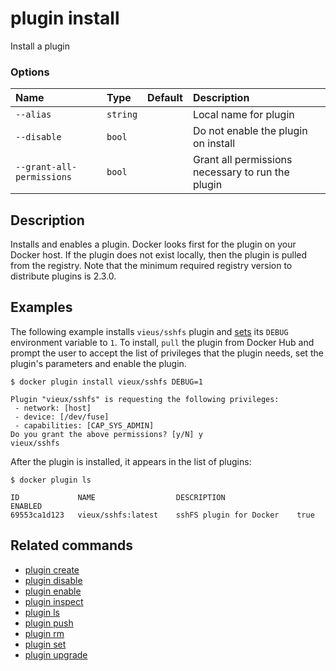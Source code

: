 # plugin install

<!---MARKER_GEN_START-->
Install a plugin

### Options

| Name                      | Type     | Default | Description                                       |
|:--------------------------|:---------|:--------|:--------------------------------------------------|
| `--alias`                 | `string` |         | Local name for plugin                             |
| `--disable`               | `bool`   |         | Do not enable the plugin on install               |
| `--grant-all-permissions` | `bool`   |         | Grant all permissions necessary to run the plugin |


<!---MARKER_GEN_END-->

## Description

Installs and enables a plugin. Docker looks first for the plugin on your Docker
host. If the plugin does not exist locally, then the plugin is pulled from
the registry. Note that the minimum required registry version to distribute
plugins is 2.3.0.

## Examples

The following example installs `vieus/sshfs` plugin and [sets](plugin_set.md) its
`DEBUG` environment variable to `1`. To install, `pull` the plugin from Docker
Hub and prompt the user to accept the list of privileges that the plugin needs,
set the plugin's parameters and enable the plugin.

```console
$ docker plugin install vieux/sshfs DEBUG=1

Plugin "vieux/sshfs" is requesting the following privileges:
 - network: [host]
 - device: [/dev/fuse]
 - capabilities: [CAP_SYS_ADMIN]
Do you grant the above permissions? [y/N] y
vieux/sshfs
```

After the plugin is installed, it appears in the list of plugins:

```console
$ docker plugin ls

ID             NAME                  DESCRIPTION                ENABLED
69553ca1d123   vieux/sshfs:latest    sshFS plugin for Docker    true
```

## Related commands

* [plugin create](plugin_create.md)
* [plugin disable](plugin_disable.md)
* [plugin enable](plugin_enable.md)
* [plugin inspect](plugin_inspect.md)
* [plugin ls](plugin_ls.md)
* [plugin push](plugin_push.md)
* [plugin rm](plugin_rm.md)
* [plugin set](plugin_set.md)
* [plugin upgrade](plugin_upgrade.md)
